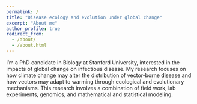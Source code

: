 ```yaml
---
permalink: /
title: "Disease ecology and evolution under global change"
excerpt: "About me"
author_profile: true
redirect_from: 
  - /about/
  - /about.html
---
```


I’m a PhD candidate in Biology at Stanford University, interested in the impacts of global change on infectious disease. My research focuses on how climate change may alter the distribution of vector-borne disease and how vectors may adapt to warming through ecological and evolutionary mechanisms. This research involves a combination of field work, lab experiments, genomics, and mathematical and statistical modeling. 

